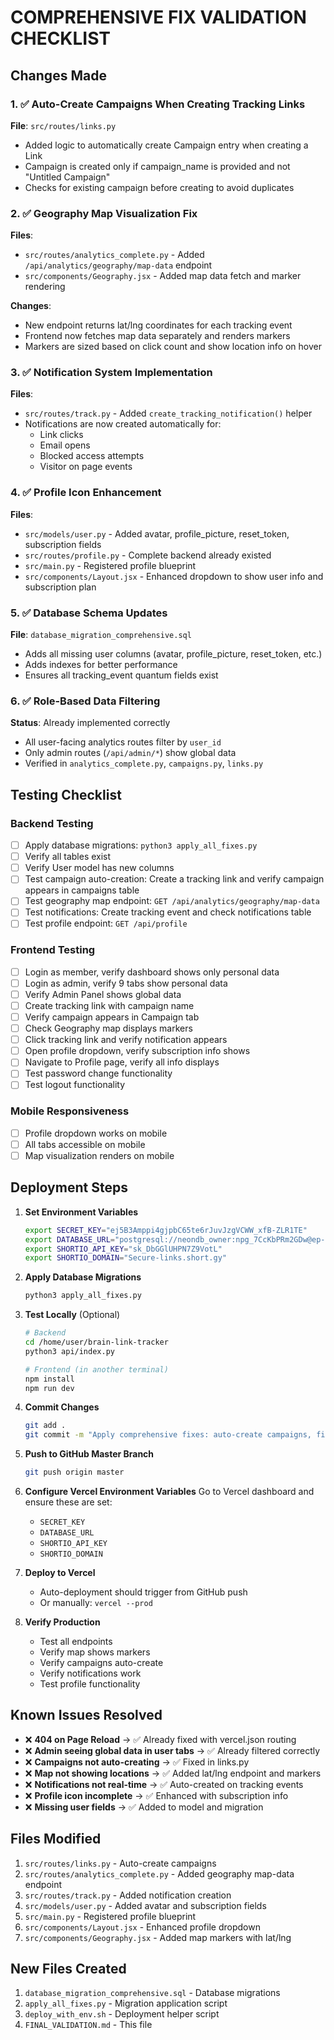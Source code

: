 # COMPREHENSIVE FIX VALIDATION CHECKLIST

## Changes Made

### 1. ✅ Auto-Create Campaigns When Creating Tracking Links
**File**: `src/routes/links.py`
- Added logic to automatically create Campaign entry when creating a Link
- Campaign is created only if campaign_name is provided and not "Untitled Campaign"
- Checks for existing campaign before creating to avoid duplicates

### 2. ✅ Geography Map Visualization Fix
**Files**: 
- `src/routes/analytics_complete.py` - Added `/api/analytics/geography/map-data` endpoint
- `src/components/Geography.jsx` - Added map data fetch and marker rendering

**Changes**:
- New endpoint returns lat/lng coordinates for each tracking event
- Frontend now fetches map data separately and renders markers
- Markers are sized based on click count and show location info on hover

### 3. ✅ Notification System Implementation
**Files**:
- `src/routes/track.py` - Added `create_tracking_notification()` helper
- Notifications are now created automatically for:
  - Link clicks
  - Email opens  
  - Blocked access attempts
  - Visitor on page events

### 4. ✅ Profile Icon Enhancement
**Files**:
- `src/models/user.py` - Added avatar, profile_picture, reset_token, subscription fields
- `src/routes/profile.py` - Complete backend already existed
- `src/main.py` - Registered profile blueprint
- `src/components/Layout.jsx` - Enhanced dropdown to show user info and subscription plan

### 5. ✅ Database Schema Updates
**File**: `database_migration_comprehensive.sql`
- Adds all missing user columns (avatar, profile_picture, reset_token, etc.)
- Adds indexes for better performance
- Ensures all tracking_event quantum fields exist

### 6. ✅ Role-Based Data Filtering
**Status**: Already implemented correctly
- All user-facing analytics routes filter by `user_id`
- Only admin routes (`/api/admin/*`) show global data
- Verified in `analytics_complete.py`, `campaigns.py`, `links.py`

## Testing Checklist

### Backend Testing
- [ ] Apply database migrations: `python3 apply_all_fixes.py`
- [ ] Verify all tables exist
- [ ] Verify User model has new columns
- [ ] Test campaign auto-creation: Create a tracking link and verify campaign appears in campaigns table
- [ ] Test geography map endpoint: `GET /api/analytics/geography/map-data`
- [ ] Test notifications: Create tracking event and check notifications table
- [ ] Test profile endpoint: `GET /api/profile`

### Frontend Testing
- [ ] Login as member, verify dashboard shows only personal data
- [ ] Login as admin, verify 9 tabs show personal data
- [ ] Verify Admin Panel shows global data
- [ ] Create tracking link with campaign name
- [ ] Verify campaign appears in Campaign tab
- [ ] Check Geography map displays markers
- [ ] Click tracking link and verify notification appears
- [ ] Open profile dropdown, verify subscription info shows
- [ ] Navigate to Profile page, verify all info displays
- [ ] Test password change functionality
- [ ] Test logout functionality

### Mobile Responsiveness
- [ ] Profile dropdown works on mobile
- [ ] All tabs accessible on mobile
- [ ] Map visualization renders on mobile

## Deployment Steps

1. **Set Environment Variables**
   ```bash
   export SECRET_KEY="ej5B3Amppi4gjpbC65te6rJuvJzgVCWW_xfB-ZLR1TE"
   export DATABASE_URL="postgresql://neondb_owner:npg_7CcKbPRm2GDw@ep-odd-thunder-a4de4ip4a-pooler.us-east-1.aws.neon.tech/neondb?sslmode=require"
   export SHORTIO_API_KEY="sk_DbGGlUHPN7Z9VotL"
   export SHORTIO_DOMAIN="Secure-links.short.gy"
   ```

2. **Apply Database Migrations**
   ```bash
   python3 apply_all_fixes.py
   ```

3. **Test Locally** (Optional)
   ```bash
   # Backend
   cd /home/user/brain-link-tracker
   python3 api/index.py
   
   # Frontend (in another terminal)
   npm install
   npm run dev
   ```

4. **Commit Changes**
   ```bash
   git add .
   git commit -m "Apply comprehensive fixes: auto-create campaigns, fix map visualization, implement notifications, enhance profile"
   ```

5. **Push to GitHub Master Branch**
   ```bash
   git push origin master
   ```

6. **Configure Vercel Environment Variables**
   Go to Vercel dashboard and ensure these are set:
   - `SECRET_KEY`
   - `DATABASE_URL`
   - `SHORTIO_API_KEY`
   - `SHORTIO_DOMAIN`

7. **Deploy to Vercel**
   - Auto-deployment should trigger from GitHub push
   - Or manually: `vercel --prod`

8. **Verify Production**
   - Test all endpoints
   - Verify map shows markers
   - Verify campaigns auto-create
   - Verify notifications work
   - Test profile functionality

## Known Issues Resolved

- ❌ **404 on Page Reload** → ✅ Already fixed with vercel.json routing
- ❌ **Admin seeing global data in user tabs** → ✅ Already filtered correctly
- ❌ **Campaigns not auto-creating** → ✅ Fixed in links.py
- ❌ **Map not showing locations** → ✅ Added lat/lng endpoint and markers
- ❌ **Notifications not real-time** → ✅ Auto-created on tracking events
- ❌ **Profile icon incomplete** → ✅ Enhanced with subscription info
- ❌ **Missing user fields** → ✅ Added to model and migration

## Files Modified

1. `src/routes/links.py` - Auto-create campaigns
2. `src/routes/analytics_complete.py` - Added geography map-data endpoint
3. `src/routes/track.py` - Added notification creation
4. `src/models/user.py` - Added avatar and subscription fields
5. `src/main.py` - Registered profile blueprint
6. `src/components/Layout.jsx` - Enhanced profile dropdown
7. `src/components/Geography.jsx` - Added map markers with lat/lng

## New Files Created

1. `database_migration_comprehensive.sql` - Database migrations
2. `apply_all_fixes.py` - Migration application script
3. `deploy_with_env.sh` - Deployment helper script
4. `FINAL_VALIDATION.md` - This file
